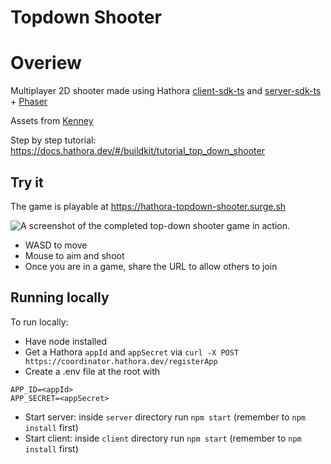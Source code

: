 # Topdown Shooter

# Overiew 

Multiplayer 2D shooter made using Hathora [client-sdk-ts](https://github.com/hathora/client-sdk-ts) and [server-sdk-ts](https://github.com/hathora/server-sdk-ts) + [Phaser](http://phaser.io/)

Assets from [Kenney](https://kenney.nl/assets/topdown-shooter)

Step by step tutorial: https://docs.hathora.dev/#/buildkit/tutorial_top_down_shooter

## Try it

The game is playable at https://hathora-topdown-shooter.surge.sh

![A screenshot of the completed top-down shooter game in action.](https://user-images.githubusercontent.com/5400947/192792673-3c6c5496-3c52-4d0d-87d6-b04f5ef59ea9.png)

  - WASD to move
  - Mouse to aim and shoot
  - Once you are in a game, share the URL to allow others to join

## Running locally 

To run locally:

- Have node installed
- Get a Hathora `appId` and `appSecret` via `curl -X POST https://coordinator.hathora.dev/registerApp`
- Create a .env file at the root with
```
APP_ID=<appId>
APP_SECRET=<appSecret>
```
- Start server: inside `server` directory run `npm start` (remember to `npm install` first)
- Start client: inside `client` directory run `npm start` (remember to `npm install` first)
